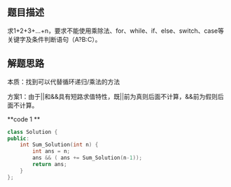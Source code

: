 ## 题目描述

求1+2+3+...+n，要求不能使用乘除法、for、while、if、else、switch、case等关键字及条件判断语句（A?B:C）。

## 解题思路

本质：找到可以代替循环递归/乘法的方法

方案1：由于||和&&具有短路求值特性，既||前为真则后面不计算，&&前为假则后面不计算。

**code 1 **

```c++
class Solution {
public:
    int Sum_Solution(int n) {
        int ans = n;
        ans && ( ans += Sum_Solution(n-1));
        return ans;
    }
};
```




